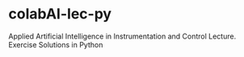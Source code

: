 # colabAI-lec-py
Applied Artificial Intelligence in Instrumentation and Control Lecture. Exercise Solutions in Python
